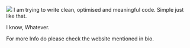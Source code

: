 ![](https://komarev.com/ghpvc/?username=talktovik&style=flat-square)
I am trying to write clean, optimised and meaningful code.
Simple just like that.

I know, Whatever.

For more Info do please check the website mentioned in bio.
